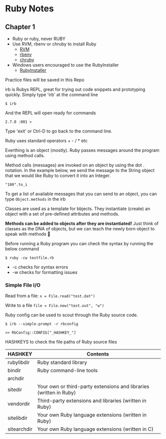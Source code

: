 # Ruby Notes


## Chapter 1 

* Ruby or ruby, never RUBY
* Use RVM, rbenv or chruby to install Ruby
  * [RVM](https://rvm.io/)
  * [rbenv](https://github.com/rbenv/rbenv)
  * [chruby](https://github.com/postmodern/chruby)
* Windows users encouraged to use the RubyInstaller
  * [RubyInstaller](https://rubyinstaller.org/)

Practice files will be saved in this Repo

irb is Rubys REPL, great for trying out code snippets and prototyping quickly. Simply type 'irb' at the command line 

```
$ irb
```
And the REPL will open ready for commands 

```
2.7.0 :001 >

```

Type 'exit' or Ctrl-D to go back to the command line.

Ruby uses standard operators + - / * etc

Everthing is an object (mostly). Ruby passes messages around the program using method calls. 

Method calls (messages) are invoked on an object by using the dot . notation. In the example below, we send the message to the String object that we would like Ruby to convert it into an Integer. 

```
"100".to_i
```

To get a list of available messages that you can send to an object, you can type `Object.methods` in the irb

Classes are used as a template for bbjects. They instantiate (create) an object with a set of pre-defined attributes and methods.

**Methods can be added to objects after they are instantiated!** Just think of classes as the DNA of objects, but we can teach the newly born object to speak with methods :baby_chick:

Before running a Ruby program you can check the syntax by running the below command

```
$ ruby -cw testfile.rb
```
* -c checks for syntax errors
* -w checks for formatting issues

### **Simple** File I/O

Read from a file: `x = File.read("test.dat")`

Write to a file `file = File.new("test.out", "w")`

Ruby config can be used to scout through the Ruby source code. 

```
$ irb --simple-prompt -r rbconfig
```
```
>> RbConfig::CONFIG["_HASHKEY_"]
```

HASHKEYS to check the file paths of Ruby source files 


HASHKEY | Contents |
--------|----------|
 rubylibdir | Ruby standard library|
 bindir | Ruby command-line tools| 
 archdir | | Architecture-specific extensions and libraries (compiled, binary files)| 
sitedir |Your own or third-party extensions and libraries (written in Ruby)| 
 vendordir |Third-party extensions and libraries (written in Ruby)|
 sitelibdir |Your own Ruby language extensions (written in Ruby)|
 sitearchdir | Your own Ruby language extensions (written in C)|
 




 
